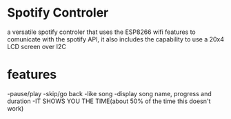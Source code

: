 # Spotify Controler
 a versatile spotify controler that uses the ESP8266 wifi features to comunicate with the spotify API, it also includes the capability to use a 20x4 LCD screen over I2C

# features
-pause/play
-skip/go back
-like song
-display song name, progress and duration
-IT SHOWS YOU THE TIME(about 50% of the time this doesn't work)
